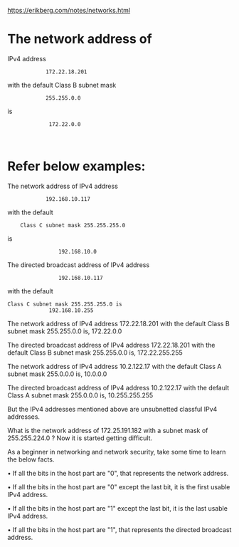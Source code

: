 https://erikberg.com/notes/networks.html


#   The network address of 

IPv4 address 

                172.22.18.201 
with the default 
Class B subnet mask 

                255.255.0.0 

is 

                 172.22.0.0
<br>

#   Refer below examples:

The network address of IPv4 address 

                192.168.10.117 
with the default 

        Class C subnet mask 255.255.255.0 
is 

                    192.168.10.0

The directed broadcast address of IPv4 address 

                    192.168.10.117 

with the default 

    Class C subnet mask 255.255.255.0 is
                 192.168.10.255

The network address of IPv4 address 172.22.18.201 with the default Class B subnet mask 255.255.0.0 is, 172.22.0.0

The directed broadcast address of IPv4 address 172.22.18.201 with the default Class B subnet mask 255.255.0.0 is, 172.22.255.255

The network address of IPv4 address 10.2.122.17 with the default Class A subnet mask 255.0.0.0 is, 10.0.0.0

The directed broadcast address of IPv4 address 10.2.122.17 with the default Class A subnet mask 255.0.0.0 is, 10.255.255.255

But the IPv4 addresses mentioned above are unsubnetted classful IPv4 addresses.

What is the network address of 172.25.191.182 with a subnet mask of 255.255.224.0 ? Now it is started getting difficult.

As a beginner in networking and network security, take some time to learn the below facts.

• If all the bits in the host part are "0", that represents the network address.

• If all the bits in the host part are "0" except the last bit, it is the first usable IPv4 address.

• If all the bits in the host part are "1" except the last bit, it is the last usable IPv4 address.

• If all the bits in the host part are "1", that represents the directed broadcast address.